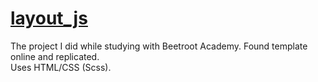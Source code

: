 # [layout_js](https://lesovikova.github.io/layout_js/)
The project I did while studying with Beetroot Academy. Found template online and replicated.   
Uses HTML/CSS (Scss).
